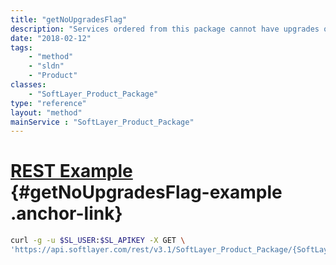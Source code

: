 ```yaml
---
title: "getNoUpgradesFlag"
description: "Services ordered from this package cannot have upgrades or downgrades performed."
date: "2018-02-12"
tags:
    - "method"
    - "sldn"
    - "Product"
classes:
    - "SoftLayer_Product_Package"
type: "reference"
layout: "method"
mainService : "SoftLayer_Product_Package"
---
```


# [REST Example](#getNoUpgradesFlag-example) <a href="/article/rest/"><i class="fas fa-question"></i></a> {#getNoUpgradesFlag-example .anchor-link} 
```bash
curl -g -u $SL_USER:$SL_APIKEY -X GET \
'https://api.softlayer.com/rest/v3.1/SoftLayer_Product_Package/{SoftLayer_Product_PackageID}/getNoUpgradesFlag'
```
